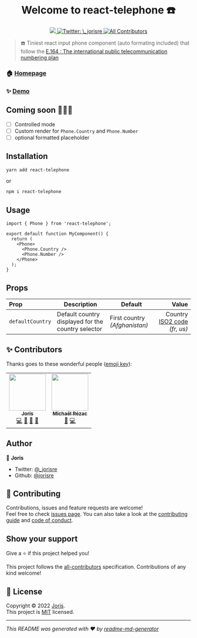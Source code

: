 <h1 align="center">Welcome to react-telephone ☎️</h1>

<p align="center">
  <a href="https://bundlephobia.com/result?p=react-telephone">
    <img src="https://img.shields.io/bundlephobia/minzip/react-telephone?style=for-the-badge" />
  </a>
  <a href="https://twitter.com/_jorisre" target="_blank">
    <img alt="Twitter: \_jorisre" src="https://img.shields.io/twitter/follow/_jorisre.svg?style=for-the-badge"" />
  </a>
  <a href="#contributors-">
    <img alt="All Contributors"  src="https://img.shields.io/badge/all_contributors-2-black.svg?style=for-the-badge" />
  </a>
</p>

> ☎️ Tiniest react input phone component (auto formating included) that follow the [E.164 : The international public telecommunication numbering plan](https://www.itu.int/rec/T-REC-E.164-201011-I/en)

### 🏠 [Homepage](react-telephone.joris.re)

### ✨ [Demo](react-telephone.joris)

## Coming soon 🧑🏻‍💻

- [ ] Controlled mode
- [ ] Custom render for `Phone.Country` and `Phone.Number`
- [ ] optional formatted placeholder

## Installation

```sh
yarn add react-telephone
```

or

```sh
npm i react-telephone
```

## Usage

```tsx
import { Phone } from 'react-telephone';

export default function MyComponent() {
  return (
    <Phone>
      <Phone.Country />
      <Phone.Number />
    </Phone>
  );
}
```

## Props

| Prop             | Description                                        | Default                       |                                                                    Value |
| :--------------- | -------------------------------------------------- | ----------------------------- | -----------------------------------------------------------------------: |
| `defaultCountry` | Default country displayed for the country selector | First country _(Afghanistan)_ | Country [ISO2 code](https://en.wikipedia.org/wiki/ISO_3166-2) _(fr, us)_ |

## ✨ Contributors

Thanks goes to these wonderful people ([emoji key](https://allcontributors.org/docs/en/emoji-key)):

<!-- ALL-CONTRIBUTORS-LIST:START - Do not remove or modify this section -->
<!-- prettier-ignore-start -->
<!-- markdownlint-disable -->
<table>
  <tr>
    <td align="center"><a href="http://joris.re"><img src="https://avatars.githubusercontent.com/u/7545547?v=4?s=100" width="100px;" alt=""/><br /><sub><b>Joris</b></sub></a><br /><a href="https://github.com/jorisre/react-telephone/commits?author=jorisre" title="Code">💻</a> <a href="https://github.com/jorisre/react-telephone/commits?author=jorisre" title="Documentation">📖</a> <a href="#ideas-jorisre" title="Ideas, Planning, & Feedback">🤔</a> <a href="https://github.com/jorisre/react-telephone/pulls?q=is%3Apr+reviewed-by%3Ajorisre" title="Reviewed Pull Requests">👀</a></td>
    <td align="center"><a href="https://github.com/Kcazer"><img src="https://avatars.githubusercontent.com/u/609420?v=4?s=100" width="100px;" alt=""/><br /><sub><b>Michaël Rézac</b></sub></a><br /><a href="#ideas-Kcazer" title="Ideas, Planning, & Feedback">🤔</a> <a href="https://github.com/jorisre/react-telephone/commits?author=Kcazer" title="Code">💻</a></td>
  </tr>
</table>

<!-- markdownlint-restore -->
<!-- prettier-ignore-end -->

<!-- ALL-CONTRIBUTORS-LIST:END -->

## Author

👤 **Joris**

- Twitter: [@\_jorisre](https://twitter.com/_jorisre)
- Github: [@jorisre](https://github.com/jorisre)

## 🤝 Contributing

Contributions, issues and feature requests are welcome!<br />Feel free to check [issues page](https://github.com/jorisre/react-telephone/issues). You can also take a look at the [contributing guide](https://github.com/jorisre/react-telephone/blob/master/CONTRIBUTING.md) and [code of conduct](https://github.com/jorisre/react-telephone/blob/master/CODE_OF_CONDUCT.md).

## Show your support

Give a ⭐️ if this project helped you!

This project follows the [all-contributors](https://github.com/all-contributors/all-contributors) specification. Contributions of any kind welcome!

## 📝 License

Copyright © 2022 [Joris](https://github.com/jorisre).<br />
This project is [MIT](https://github.com/jorisre/react-telephone/blob/master/LICENSE) licensed.

---

_This README was generated with ❤️ by [readme-md-generator](https://github.com/kefranabg/readme-md-generator)_
